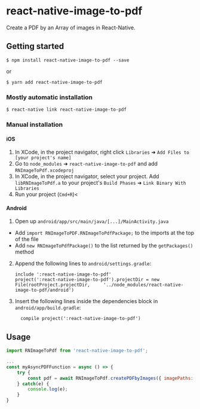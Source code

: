 
# react-native-image-to-pdf

Create a PDF by an Array of images in React-Native.

## Getting started

`$ npm install react-native-image-to-pdf --save`

or

`$ yarn add react-native-image-to-pdf`
### Mostly automatic installation

`$ react-native link react-native-image-to-pdf`

### Manual installation


#### iOS

1. In XCode, in the project navigator, right click `Libraries` ➜ `Add Files to [your project's name]`
2. Go to `node_modules` ➜ `react-native-image-to-pdf` and add `RNImageToPdf.xcodeproj`
3. In XCode, in the project navigator, select your project. Add `libRNImageToPdf.a` to your project's `Build Phases` ➜ `Link Binary With Libraries`
4. Run your project (`Cmd+R`)<

#### Android

1. Open up `android/app/src/main/java/[...]/MainActivity.java`
  - Add `import RNImageToPDF.RNImageToPdfPackage;` to the imports at the top of the file
  - Add `new RNImageToPdfPackage()` to the list returned by the `getPackages()` method
2. Append the following lines to `android/settings.gradle`:
  	```
  	include ':react-native-image-to-pdf'
  	project(':react-native-image-to-pdf').projectDir = new File(rootProject.projectDir, 	'../node_modules/react-native-image-to-pdf/android')
  	```
3. Insert the following lines inside the dependencies block in `android/app/build.gradle`:
  	```
      compile project(':react-native-image-to-pdf')
  	```


## Usage
```javascript
import RNImageToPdf from 'react-native-image-to-pdf';

...
const myAsyncPDFFunction = async () => {
	try {
		const pdf = await RNImageToPdf.createPDFbyImages({ imagePaths: ['/path/to/image1.png','/path/to/image2.png'], name: 'PDFName'});
	} catch(e) {
		console.log(e);
	}
}
```
  
